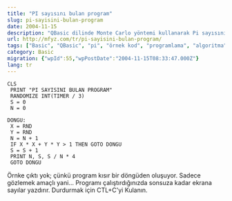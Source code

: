 ```yaml
---
title: "PI sayısını bulan program"
slug: pi-sayisini-bulan-program
date: 2004-11-15
description: "QBasic dilinde Monte Carlo yöntemi kullanarak Pi sayısını yaklaşık olarak hesaplayan bir program. Bu örnek, rastgele sayılar ve olasılık kullanarak matematiksel sabitlerin nasıl bulunabileceğini gösterir."
url: http://mfyz.com/tr/pi-sayisini-bulan-program/
tags: ["Basic", "QBasic", "pi", "örnek kod", "programlama", "algoritma", "matematik", "monte carlo"]
category: Basic
migration: {"wpId":55,"wpPostDate":"2004-11-15T08:33:47.000Z"}
lang: tr
---
```


```
CLS
 PRINT "PI SAYISINI BULAN PROGRAM"
 RANDOMIZE INT(TIMER / 3)
 S = 0
 N = 0

DONGU:
 X = RND
 Y = RND
 N = N + 1
 IF X * X + Y * Y > 1 THEN GOTO DONGU
 S = S + 1
 PRINT N, S, S / N * 4
 GOTO DONGU

```

Örnke çıktı yok; çünkü program kısır bir döngüden oluşuyor. Sadece gözlemek amaçlı yani... Programı çalıştırdığınızda sonsuza kadar ekrana sayılar yazdırır. Durdurmak için CTL+C'yi Kulanın.